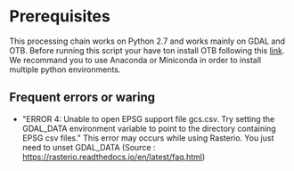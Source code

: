 # Prerequisites
This processing chain works on Python 2.7 and works mainly on GDAL and OTB.
Before running this script your have ton install OTB following this [link](https://www.orfeo-toolbox.org/ "link").
We recommand you to use Anaconda or Miniconda in order to install multiple python environments.

## Frequent errors or waring
- "ERROR 4: Unable to open EPSG support file gcs.csv.  Try setting the GDAL_DATA environment variable to point to the directory containing EPSG csv files." This error may occurs while using Rasterio. You just need to unset GDAL_DATA (Source : https://rasterio.readthedocs.io/en/latest/faq.html)

